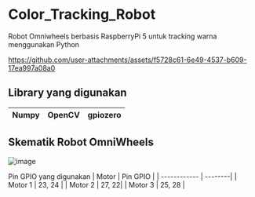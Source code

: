 # Color_Tracking_Robot
Robot Omniwheels berbasis RaspberryPi 5 untuk tracking warna menggunakan Python

https://github.com/user-attachments/assets/f5728c61-6e49-4537-b609-17ea997a08a0


Library yang digunakan
------------------------------------

| Numpy  | OpenCV | gpiozero | 
| ------------- | ------------- | --------|




Skematik Robot OmniWheels
-------
![image](https://github.com/user-attachments/assets/d17ac5c5-1c48-40c9-9c78-d35dfea646b8)

Pin GPIO yang digunakan
| Motor  | Pin GPIO | 
| ------------ | --------|
| Motor 1 | 23, 24 |
| Motor 2 | 27, 22|
| Motor 3 | 25, 28 |


